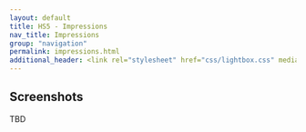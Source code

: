 ```yaml
---
layout: default
title: HS5 - Impressions
nav_title: Impressions
group: "navigation"
permalink: impressions.html
additional_header: <link rel="stylesheet" href="css/lightbox.css" media="screen"/>
---
```


<script src="js/jquery-1.10.2.min.js"></script>
<script src="js/lightbox-2.6.min.js"></script>

## Screenshots

TBD
